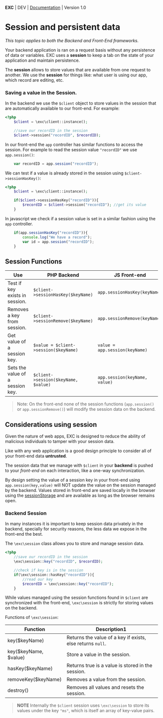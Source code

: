 **EXC** | DEV | [Documentation](./doc_index.md) | Version 1.0<BR>

# Session and persistent data #
*This topic applies to both the Backend and Front-End frameworks.*

Your backend application is ran on a request basis without any persistence of data or variables. EXC uses a **session** to keep a tab on the state of your application and maintain persistence.

The **session** allows to store values that are available from one request to another. We use the **session** for things like: what user is using our app, which record are editing, etc.

### Saving a value in the Session. ###

In the backend we use the `$client` object to store values in the session that are automatically available to our front-end. For example:

```php
<?php
	$client = \exc\client::instance();

	//save our recordID in the session
	$client->session("recordID", $recordID);
```

In our front-end the `app` controller has similar functions to access the session. For example to read the session value `"recordID"` we use `app.session()`:
```js
	var recordID = app.session("recordID");
```

We can test if a value is already stored in the session using `$client->sessionHasKey()`:

```php
<?php
	$client = \exc\client::instance();

	if($client->sessionHasKey("recordID")){
		$recordID = $client->session("recordID"); //get its value
	}
```

In javascript we check if a session value is set in a similar fashion using the `app` controller.
```js
	if(app.sessionHasKey("recordID")){
		console.log("We have a record");
		var id = app.session("recordID");
	}
```

## Session Functions ##

| Use | PHP Backend | JS Front-end |
| -- | -- | -- |
| Test if key exists in session. | `$client->sessionHasKey($keyName)` | `app.sessionHasKey(keyName)` |
| Removes a key from session. | `$client->sessionRemove($keyName)` | `app.sessionRemove(keyName)` |
| Get value of a session key. | `$value = $client->session($keyName)` | `value = app.session(keyName)` |
| Sets the value of a session key. | `$client->session($keyName, $value)` | `app.session(keyName, value)` |

> Note: On the front-end none of the session functions (`app.session()` or `app.sessionRemove()`) will modify the session data on the backend.

## Considerations using session ##

Given the nature of web apps, EXC is designed to reduce the ability of malicious individuals to tamper with your session data.

Like with any web application is a good design principle to consider all of your front-end data **untrusted**.

The session data that we manage with `$client` in your **backend** is pushed to your *front-end* on each interaction, like a one-way synchronization.

By design setting the value of a session key in your front-end using `app.session(key,value)` will NOT update the value on the session managed by the backend. Values stored in front-end are saved locally in the browser using the [sessionStorage](https://developer.mozilla.org/en-US/docs/Web/API/Window/sessionStorage) and are available as long as the browser remains open.

### Backend Session ###

In many instances it is important to keep session data privately in the backend, specially for security reasons, the less data we expose in the front-end the best.

The `\exc\session` class allows you to store and manage session data.

```PHP
<?php
	//save our recordID in the session
	\exc\session::key("recordID", $recordID);

	//check if key is in the session
	if(\exc\session::hasKey("recordID")){
		//read our key
		$recordID = \exc\session::key("recordID");
	}
```

While values managed using the session functions found in `$client` are synchronized with the front-end, `\exc\session` is strictly for storing values on the backend.

Functions of `\exc\session`:

| Function | Description1 |
| -- | -- |
| key($keyName) | Returns the value of a key if exists, else returns `null`. |
| key($keyName, $value) | Store a value in the session. |
| hasKey($keyName) | Returns true is a value is stored in the session. |
| removeKey($keyName) | Removes a value from the session. |
| destroy() | Removes all values and resets the session. |

> **NOTE** Internally the `$client` session uses `\exc\session` to store its values under the key `"ms"`, which is itself an array of key-value pairs.
